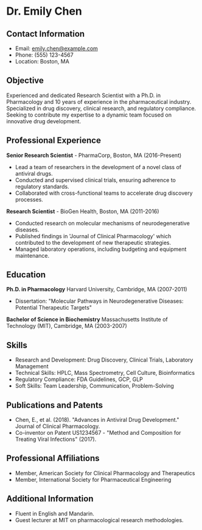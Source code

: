 # Dr. Emily Chen

## Contact Information
- Email: emily.chen@example.com
- Phone: (555) 123-4567
- Location: Boston, MA

## Objective
Experienced and dedicated Research Scientist with a Ph.D. in Pharmacology and 10 years of experience in the pharmaceutical industry. Specialized in drug discovery, clinical research, and regulatory compliance. Seeking to contribute my expertise to a dynamic team focused on innovative drug development.

## Professional Experience

**Senior Research Scientist** - PharmaCorp, Boston, MA (2016-Present)
- Lead a team of researchers in the development of a novel class of antiviral drugs.
- Conducted and supervised clinical trials, ensuring adherence to regulatory standards.
- Collaborated with cross-functional teams to accelerate drug discovery processes.

**Research Scientist** - BioGen Health, Boston, MA (2011-2016)
- Conducted research on molecular mechanisms of neurodegenerative diseases.
- Published findings in 'Journal of Clinical Pharmacology' which contributed to the development of new therapeutic strategies.
- Managed laboratory operations, including budgeting and equipment maintenance.

## Education

**Ph.D. in Pharmacology**
Harvard University, Cambridge, MA (2007-2011)
- Dissertation: "Molecular Pathways in Neurodegenerative Diseases: Potential Therapeutic Targets"

**Bachelor of Science in Biochemistry**
Massachusetts Institute of Technology (MIT), Cambridge, MA (2003-2007)

## Skills
- Research and Development: Drug Discovery, Clinical Trials, Laboratory Management
- Technical Skills: HPLC, Mass Spectrometry, Cell Culture, Bioinformatics
- Regulatory Compliance: FDA Guidelines, GCP, GLP
- Soft Skills: Team Leadership, Communication, Problem-Solving

## Publications and Patents
- Chen, E., et al. (2018). "Advances in Antiviral Drug Development." Journal of Clinical Pharmacology.
- Co-inventor on Patent US1234567 - "Method and Composition for Treating Viral Infections" (2017).

## Professional Affiliations
- Member, American Society for Clinical Pharmacology and Therapeutics
- Member, International Society for Pharmaceutical Engineering

## Additional Information
- Fluent in English and Mandarin.
- Guest lecturer at MIT on pharmacological research methodologies.
